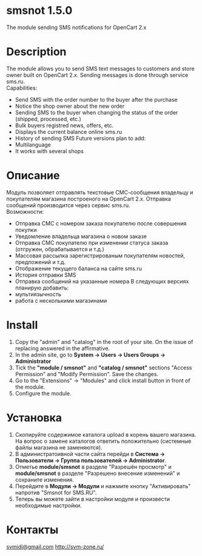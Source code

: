 # smsnot 1.5.0
The module sending SMS notifications for OpenCart 2.x

Description
===========
The module allows you to send SMS text messages to customers and store owner built on OpenCart 2.x. Sending messages is done through service sms.ru.  
Capabilities:  
* Send SMS with the order number to the buyer after the purchase
* Notice the shop owner about the new order
* Sending SMS to the buyer when changing the status of the order (shipped, processed, etc.)
* Bulk buyers registred news, offers, etc.
* Displays the current balance online sms.ru
* History of sending SMS
Future versions plan to add:  
* Multilanguage
* It works with several shops

Описание
========
Модуль позволяет отправлять текстовые СМС-сообщения владельцу и покупателям магазина построеного на OpenCart 2.x. Отправка сообщений производится через сервис sms.ru.  
Возможности:
* Отправка СМС с номером заказа покупателю после совершения покупки
* Уведомление владельца магазина о новом заказе
* Отправка СМС покупателю при изменении статуса заказа (отгружен, обрабатывается и т.д.)
* Массовая рассылка зарегистрированым покупателям новостей, предложений и т.д.
* Отображение текущего баланса на сайте sms.ru
* История отправки SMS
* Отправка сообщений на указанные номера
В следующих версиях планирую добавить:
* мультиязычность
* работа с несколькими магазинами


Install
=======
1. Copy the "admin" and "catalog" in the root of your site. On the issue of replacing answered in the affirmative.
2. In the admin site, go to **System -> Users -> Users Groups -> Administrator**
3. Tick the **"module / smsnot"** and **"catalog / smsnot"** sections "Access Permission" and "Modify Permission". Save the changes.
4. Go to the "Extensions" -> "Modules" and click install button in front of the module.
5. Configure the module.

Установка
=========
1. Скопируйте содержимое каталога upload в корень вашего магазина. На вопрос о замене каталогов ответить положительно (системные файлы магазина не заменяются).
2. В администратоивной части сайта перейди в **Система -> Пользователи -> Группа пользователей -> Administrator**.
3. Отметье **module/smsnot** в разделе "Разрешён просмотр" и **module/smsnot** в разделе "Разрешено внесение изменений" и сохраните изменения.
4. Перейдите в **Модули -> Модули** и нажмите кнопку "Активировать" напротив "Smsnot for SMS.RU".
5. Теперь вы можете зайти в настройки модуля и произвести необходимые настройки.

Контакты
========
svmidi@gmail.com
http://svm-zone.ru/
